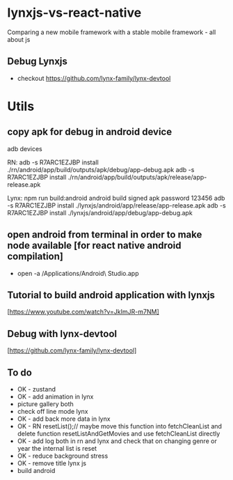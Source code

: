 # lynxjs-vs-react-native
Comparing a new mobile framework with a stable mobile framework - all about js

## Debug Lynxjs
- checkout https://github.com/lynx-family/lynx-devtool

# Utils
## copy apk for debug in android device
adb devices

RN:
adb -s R7ARC1EZJBP install ./rn/android/app/build/outputs/apk/debug/app-debug.apk
adb -s R7ARC1EZJBP install ./rn/android/app/build/outputs/apk/release/app-release.apk

Lynx:
npm run build:android
android build signed apk password 123456
adb -s R7ARC1EZJBP install ./lynxjs/android/app/release/app-release.apk
adb -s R7ARC1EZJBP install ./lynxjs/android/app/debug/app-debug.apk

## open android from terminal in order to make node available [for react native android compilation]

- open -a /Applications/Android\ Studio.app

## Tutorial to build android application with lynxjs
[https://www.youtube.com/watch?v=JkImJR-m7NM]

## Debug with lynx-devtool
[https://github.com/lynx-family/lynx-devtool]


## To do
- OK - zustand
- OK - add animation in lynx
- picture gallery both
- check off line mode lynx
- OK - add back more data in lynx
- OK - RN resetList();// maybe move this function into fetchCleanList and delete function resetListAndGetMovies and use fetchCleanList directly
- OK - add log both in rn and lynx and check that on changing genre or year the internal list is reset
- OK - reduce background stress
- OK - remove title lynx js
- build android


